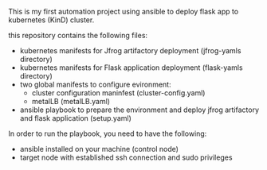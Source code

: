 This is my first automation project using ansible to deploy flask app to kubernetes (KinD)
cluster.

this repository contains the following files:
- kubernetes manifests for Jfrog artifactory deployment (jfrog-yamls directory)
- kubernetes manifests for Flask application deployment (flask-yamls directory)
- two global manifests to configure evironment: 
    - cluster configuration maninfest (cluster-config.yaml)
    - metalLB (metalLB.yaml)
- ansible playbook to prepare the environment and deploy jfrog artifactory and flask application (setup.yaml)

In order to run the playbook, you need to have the following:
- ansible installed on your machine (control node)
- target node with established ssh connection and sudo privileges